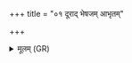 +++
title = "०१ दूराद् भेषजम् आभृतम्"

+++
<details><summary>मूलम् (GR)</summary>

+++(PSK 20.24.1)+++दूराद् भेषजम् आभृतं  
बहून्य् अति योजना ।  
अपश्यम् अस्यन्तं रुद्रं  
न दृष्टो दुष्कृतं करत् ॥
</details>